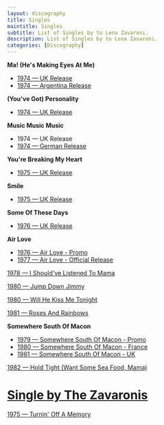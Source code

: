 ```yaml
---
layout: discography
title: Singles
maintitle: Singles
subtitle: List of Singles by to Lena Zavaroni.
description: List of Singles by to Lena Zavaroni.
categories: [Discography]
---
```


<strong>Ma! (He's Making Eyes At Me)</strong>
<ul>
<li><a href="/discography/singles/1974-01-25-ma-hes-making-eyes-at-me-uk">1974 &#8212; UK Release</a></li>
<li><a href="/discography/singles/1974-03-22-ma-hes-making-eyes-at-me-argentina">1974 &#8212; Argentina Release</a></li>
</ul>

<strong>(You've Got) Personality</strong>
<ul>
<li><a href="/discography/singles/1974-05-24-personality">1974 &#8212; UK Release</a></li>
</ul>

<strong>Music Music Music</strong>
<ul>
<li>1974 &#8212; UK Release</li>
<li><a href="/discography/singles/1974-music-music-music">1974 &#8212; German Release</a></li>
</ul>


<strong>You're Breaking My Heart</strong>
<ul>
<li><a href="/discography/singles/1975-03-28-youre-breaking-my-heart">1975 &#8212; UK Release</a></li>
</ul>

<strong>Smile</strong>
<ul>
<li><a href="/discography/singles/1975-06-13-smile">1975 &#8212; UK Release</a></li>
</ul>

<strong>Some Of These Days</strong>
<ul>
<li><a href="/discography/singles/1976-03-26-some-of-these-days">1976 &#8212; UK Release</a></li>
</ul>

<strong>Air Love</strong>
<ul>
<li><a href="/discography/singles/1976-air-love-promo">1976 &#8212; Air Love - Promo</a></li>
<li><a href="/discography/singles/1977-02-18-air-love">1977 &#8212; Air Love - Official Release</a></li>
</ul>

<a href="/discography/singles/1978-i-shouldve-listened-to-mama">1978 &#8212; I Should've Listened To Mama</a>

<a href="/discography/singles/1980-05-16-jump-down-jimmy">1980 &#8212; Jump Down Jimmy</a>

<a href="/discography/singles/1980-11-will-he-kiss-me-tonight">1980 &#8212; Will He Kiss Me Tonight</a>

<a href="/discography/singles/1981-04-03-roses-and-rainbows">1981 &#8212; Roses And Rainbows</a>

<strong>Somewhere South Of Macon</strong>
<ul>
<li><a href="/discography/singles/1979-11-09-somewhere-south-of-macon-promo">1979 &#8212; Somewhere South Of Macon - Promo</a></li>
<li><a href="/discography/singles/1980-somewhere-south-of-macon-france">1980 &#8212; Somewhere South Of Macon - France</a></li>
<li><a href="/discography/singles/1981-09-25-somewhere-south-of-macon-uk">1981 &#8212; Somewhere South Of Macon - UK</a></li>
</ul>

<a href="/discography/singles/1982-06-11-hold-tight">1982 &#8212; Hold Tight (Want Some Sea Food, Mama)</a>

<h1 id="zavaronis"><a href="#zavaronis">Single by The Zavaronis</a></h1>

<a href="/discography/singles/1975-turninoff-a-memory">1975 &#8212; Turnin' Off A Memory</a>
